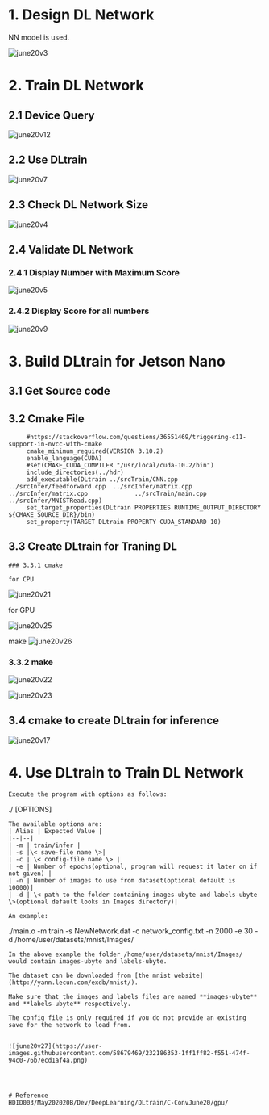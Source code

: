 
# 1. Design DL Network  

 NN model is used.
 
 
![june20v3](https://user-images.githubusercontent.com/58679469/232184462-d4f8a2b3-c8c6-4c8e-8cc7-83c55957e7e7.png)

# 2.  Train DL Network

## 2.1 Device Query 

 ![june20v12](https://user-images.githubusercontent.com/58679469/232185280-c3b3a9de-2d91-4f85-8555-942b22893bff.png)


## 2.2 Use DLtrain
![june20v7](https://user-images.githubusercontent.com/58679469/232184544-96a7d232-8e42-4c27-9c12-7e6648cc73b8.png)

## 2.3 Check DL Network Size

![june20v4](https://user-images.githubusercontent.com/58679469/232184607-bd65b708-c35a-4d94-94fe-c2b20955c21c.png)

## 2.4 Validate DL Network

 ### 2.4.1 Display Number with Maximum Score
![june20v5](https://user-images.githubusercontent.com/58679469/232184643-fbc433ab-b03f-43c1-a370-cc046103b903.png)

### 2.4.2 Display Score for all numbers
![june20v9](https://user-images.githubusercontent.com/58679469/232184701-5d919e0f-e23b-412d-ae52-9da22359f5d8.png)

# 3. Build DLtrain for Jetson Nano

 ## 3.1  Get Source code
 
 ## 3.2  Cmake File
 
         #https://stackoverflow.com/questions/36551469/triggering-c11-support-in-nvcc-with-cmake
         cmake_minimum_required(VERSION 3.10.2)
         enable_language(CUDA)
         #set(CMAKE_CUDA_COMPILER "/usr/local/cuda-10.2/bin")
         include_directories(../hdr)
         add_executable(DLtrain ../srcTrain/CNN.cpp ../srcInfer/feedforward.cpp  ../srcInfer/matrix.cpp ../srcInfer/matrix.cpp             ../srcTrain/main.cpp ../srcInfer/MNISTRead.cpp)
         set_target_properties(DLtrain PROPERTIES RUNTIME_OUTPUT_DIRECTORY ${CMAKE_SOURCE_DIR}/bin)
         set_property(TARGET DLtrain PROPERTY CUDA_STANDARD 10)

  ## 3.3  Create DLtrain for Traning DL
  
    ### 3.3.1 cmake  
    
    for CPU
    
  ![june20v21](https://user-images.githubusercontent.com/58679469/232185413-dca3013f-3097-468a-baf3-e0bfd79b3db0.png)
  
   for GPU
   
   ![june20v25](https://user-images.githubusercontent.com/58679469/232185652-c80c738d-c554-4b90-8c7d-3a645dbdeed2.png)

 make 
![june20v26](https://user-images.githubusercontent.com/58679469/232185948-26e2f88f-33c5-47ed-93a0-e736c87c9a05.png)


  ### 3.3.2 make
  
  ![june20v22](https://user-images.githubusercontent.com/58679469/232185474-2ac9c3aa-ace6-4b5f-8083-a24ce67921db.png)
  
  ![june20v23](https://user-images.githubusercontent.com/58679469/232185500-476a3df6-9fb4-4148-b1d6-27475c5296cf.png)


  ## 3.4  cmake to create DLtrain for inference
  ![june20v17](https://user-images.githubusercontent.com/58679469/232185390-d6a18f3c-4431-4538-8374-2449943c2a24.png)

# 4. Use DLtrain to Train DL Network

```
Execute the program with options as follows:
```
./<executable> [OPTIONS]
```
The available options are:
| Alias | Expected Value |
|--|--|
| -m | train/infer |
| -s |\< save-file name \>|
| -c | \< config-file name \> |
| -e | Number of epochs(optional, program will request it later on if not given) |
| -n | Number of images to use from dataset(optional default is 10000)|
| -d | \< path to the folder containing images-ubyte and labels-ubyte \>(optional default looks in Images directory)|

An example:
```
./main.o -m train -s NewNetwork.dat -c network_config.txt -n 2000 -e 30 -d /home/user/datasets/mnist/Images/
```
In the above example the folder /home/user/datasets/mnist/Images/ would contain images-ubyte and labels-ubyte.

The dataset can be downloaded from [the mnist website](http://yann.lecun.com/exdb/mnist/).

Make sure that the images and labels files are named **images-ubyte** and **labels-ubyte** respectively.

The config file is only required if you do not provide an existing save for the network to load from.


![june20v27](https://user-images.githubusercontent.com/58679469/232186353-1ff1ff82-f551-474f-94c0-76b7ecd1af4a.png)




# Reference 
HDID003/May202020B/Dev/DeepLearning/DLtrain/C-ConvJune20/gpu/

